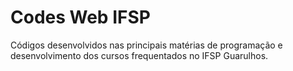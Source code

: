 # Codes Web IFSP

Códigos desenvolvidos nas principais matérias de programação e desenvolvimento
dos cursos frequentados no IFSP Guarulhos.
